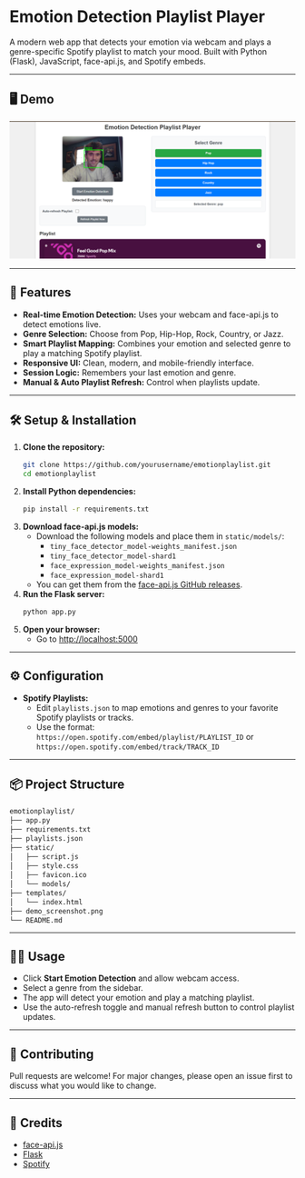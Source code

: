 # Emotion Detection Playlist Player

A modern web app that detects your emotion via webcam and plays a genre-specific Spotify playlist to match your mood. Built with Python (Flask), JavaScript, face-api.js, and Spotify embeds.

---

## 🖥️ Demo

![Demo Screenshot](demo_screenshot.png)

---

## 🚀 Features

- **Real-time Emotion Detection:** Uses your webcam and face-api.js to detect emotions live.
- **Genre Selection:** Choose from Pop, Hip-Hop, Rock, Country, or Jazz.
- **Smart Playlist Mapping:** Combines your emotion and selected genre to play a matching Spotify playlist.
- **Responsive UI:** Clean, modern, and mobile-friendly interface.
- **Session Logic:** Remembers your last emotion and genre.
- **Manual & Auto Playlist Refresh:** Control when playlists update.

---

## 🛠️ Setup & Installation

1. **Clone the repository:**
   ```bash
   git clone https://github.com/yourusername/emotionplaylist.git
   cd emotionplaylist
   ```
2. **Install Python dependencies:**
   ```bash
   pip install -r requirements.txt
   ```
3. **Download face-api.js models:**
   - Download the following models and place them in `static/models/`:
     - `tiny_face_detector_model-weights_manifest.json`
     - `tiny_face_detector_model-shard1`
     - `face_expression_model-weights_manifest.json`
     - `face_expression_model-shard1`
   - You can get them from the [face-api.js GitHub releases](https://github.com/justadudewhohacks/face-api.js/tree/master/weights).
4. **Run the Flask server:**
   ```bash
   python app.py
   ```
5. **Open your browser:**
   - Go to [http://localhost:5000](http://localhost:5000)

---

## ⚙️ Configuration

- **Spotify Playlists:**
  - Edit `playlists.json` to map emotions and genres to your favorite Spotify playlists or tracks.
  - Use the format: `https://open.spotify.com/embed/playlist/PLAYLIST_ID` or `https://open.spotify.com/embed/track/TRACK_ID`

---

## 📦 Project Structure

```
emotionplaylist/
├── app.py
├── requirements.txt
├── playlists.json
├── static/
│   ├── script.js
│   ├── style.css
│   ├── favicon.ico
│   └── models/
├── templates/
│   └── index.html
├── demo_screenshot.png
└── README.md
```

---

## 🧑‍💻 Usage

- Click **Start Emotion Detection** and allow webcam access.
- Select a genre from the sidebar.
- The app will detect your emotion and play a matching playlist.
- Use the auto-refresh toggle and manual refresh button to control playlist updates.

---

## 🤝 Contributing

Pull requests are welcome! For major changes, please open an issue first to discuss what you would like to change.

---

## 🙏 Credits

- [face-api.js](https://github.com/justadudewhohacks/face-api.js)
- [Flask](https://flask.palletsprojects.com/)
- [Spotify](https://developer.spotify.com/documentation/widgets/generate/play-button/)